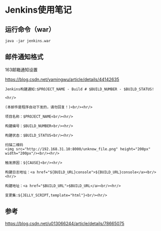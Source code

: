 # Jenkins使用笔记

## 运行命令（war）

    java -jar jenkins.war

## 邮件通知格式

163邮箱通知设置

https://blog.csdn.net/yamingwu/article/details/44142635

```
Jenkins构建通知:$PROJECT_NAME - Build # $BUILD_NUMBER - $BUILD_STATUS!
```

```
<hr/>

(本邮件是程序自动下发的，请勿回复！)<br/><hr/>

项目名称：$PROJECT_NAME<br/><hr/>

构建编号：$BUILD_NUMBER<br/><hr/>

构建状态：$BUILD_STATUS<br/><hr/>

扫描二维码 
<img src="http://192.168.31.10:8000/unknow_file.png" height="200px" width="200px"/><br/><hr/>

触发原因：${CAUSE}<br/><hr/>

构建日志地址：<a href="${BUILD_URL}console">${BUILD_URL}console</a><br/><hr/>

构建地址：<a href="$BUILD_URL">$BUILD_URL</a><br/><hr/>

变更集:${JELLY_SCRIPT,template="html"}<br/><hr/>
```

## 参考
https://blog.csdn.net/u013066244/article/details/78665075